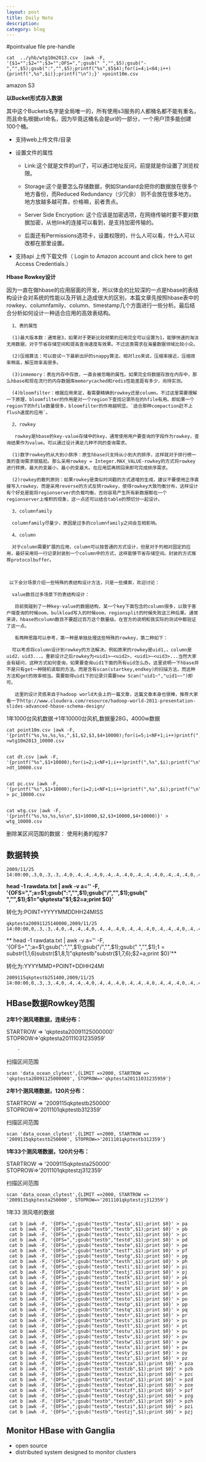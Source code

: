 ```yaml
---
layout: post
title: Daily Note
description: 
category: blog
---
```


 #pointvalue file pre-handle

	cat  ../yhb/wtg10m2013.csv  |awk -F, '{$1="";$2="";$3="";OFS=",";gsub(" ","",$5);gsub("-","",$5);gsub(":","",$5);printf("%s",$5$4);for(i=4;i<84;i++){printf(",%s",$i)};printf("\n");}' >point10m.csv 


amazon S3

**以Bucket形式存入数据**

其中这个Buckets名字是全局唯一的，所有使用s3服务的人都桶名都不能有重名，而且命名根据url命名，因为毕竟这桶名会是url的一部分，一个用户顶多能创建100个桶。

+ 支持web上传文件/目录
+ 设置文件的属性

	+ Link:这个就是文件的url了，可以通过地址反问，前提就是你设置了浏览权限。

	+ Storage:这个是要怎么存储数据，例如Standard会把你的数据放在很多个地方备份，而Reduced Redundancy（少冗余） 则不会放在很多地方。地方放越多越可靠，价格嘛，前者贵点。

	+ Server Side Encryption: 这个应该是加密选项，在网络传输时要不要对数据加密，从他link的连接可以看到，是支持加密传输的。

	+ 后面还有Permissions选项卡，设置权限的，什么人可以看，什么人可以改都在那里设置。

+ 支持api 上传下载文件（
Login to Amazon account and click here to get Access Credentials.）

**Hbase Rowkey设计**

   因为一直在做hbase的应用层面的开发，所以体会的比较深的一点是hbase的表结构设计会对系统的性能以及开销上造成很大的区别，本篇文章先按照hbase表中的rowkey、columnfamily、column、timestamp几个方面进行一些分析。最后结合分析如何设计一种适合应用的高效表结构。

      1、表的属性

      (1)最大版本数：通常是3，如果对于更新比较频繁的应用完全可以设置为1，能够快速的淘汰无用数据，对于节省存储空间和提高查询速度有效果。不过这类需求在海量数据领域比较小众。

      (2)压缩算法：可以尝试一下最新出炉的snappy算法，相对lzo来说，压缩率接近，压缩效率稍高，解压效率高很多。

      (3)inmemory：表在内存中存放，一直会被忽略的属性。如果完全将数据存放在内存中，那么hbase和现在流行的内存数据库memorycached和redis性能差距有多少，尚待实测。

      (4)bloomfilter：根据应用来定，看需要精确到rowkey还是column。不过这里需要理解一下原理，bloomfilter的作用是对一个region下查找记录所在的hfile有用。即如果一个region下的hfile数量很多，bloomfilter的作用越明显。`适合那种compaction赶不上flush速度的应用`。

      2、rowkey

       rowkey是hbase的key-value存储中的key，通常使用用户要查询的字段作为rowkey，查询结果作为value。可以通过设计满足几种不同的查询需求。

      (1)数字rowkey的从大到小排序：原生hbase只支持从小到大的排序，这样就对于排行榜一类的查询需求很尴尬。那么采用rowkey = Integer.MAX_VALUE-rowkey的方式将rowkey进行转换，最大的变最小，最小的变最大。在应用层再转回来即可完成排序需求。

      (2)rowkey的散列原则：如果rowkey是类似时间戳的方式递增的生成，建议不要使用正序直接写入rowkey，而是采用reverse的方式反转rowkey，使得rowkey大致均衡分布，这样设计有个好处是能将regionserver的负载均衡，否则容易产生所有新数据都在一个regionserver上堆积的现象，这一点还可以结合table的预切分一起设计。

      3、columnfamily

      columnfamily尽量少，原因是过多的columnfamily之间会互相影响。

      4、column

      对于column需要扩展的应用，column可以按普通的方式设计，但是对于列相对固定的应用，最好采用将一行记录封装到一个column中的方式，这样能够节省存储空间。封装的方式推荐protocolbuffer。

     

     以下会分场景介绍一些特殊的表结构设计方法，只是一些摸索，欢迎讨论：

      value数目过多场景下的表结构设计：

       目前我碰到了一种key-value的数据结构，某一个key下面包含的column很多，以致于客户端查询的时候oom，bulkload写入的时候oom，regionsplit的时候失败这三种后果。通常来讲，hbase的column数目不要超过百万这个数量级。在官方的说明和我实际的测试中都验证了这一点。

       有两种思路可以参考，第一种是单独处理这些特殊的rowkey，第二种如下：

      可以考虑将column设计到rowkey的方法解决。例如原来的rowkey是uid1,，column是uid2，uid3...。重新设计之后rowkey为<uid1>~<uid2>，<uid1>~<uid3>...当然大家会有疑问，这种方式如何查询，如果要查询uid1下面的所有uid怎么办。这里说明一下hbase并不是只有get一种随机读取的方法。而是含有scan(startkey,endkey)的扫描方法，而这种方法和get的效率相当。需要取得uid1下的记录只需要new Scan("uid1~","uid1~~")即可。

       这里的设计灵感来自于hadoop world大会上的一篇文章，这篇文章本身也很棒，推荐大家看一下http://www.cloudera.com/resource/hadoop-world-2011-presentation-slides-advanced-hbase-schema-design/


1年1000台风机数据->1年10000台风机,数据量28G，4000w数据 

	cat point10m.csv |awk -F, '{printf("%s,%s,%s,%s,",$1,$2,$3,$4+10000);for(i=5;i<NF+1;i++)printf(",%s",$i);printf("\n")}'  >wtg10m2013_10000.csv
	

	cat dt.csv |awk -F, '{printf("%s",$1+10000);for(i=2;i<NF+1;i++)printf(",%s",$i);printf("\n")}'  >dt_10000.csv


	cat pc.csv |awk -F, '{printf("%s",$1+10000);for(i=2;i<NF+1;i++)printf(",%s",$i);printf("\n")}' > pc_10000.csv


	cat wtg.csv |awk -F, '{printf("%s,%s,%s,%s\n",$1+10000,$2,$3+10000,$4+10000)}' > wtg_10000.csv



删除某区间范围的数据：
	使用利勇的程序7




数据转换	
-

	2009/11/25 14:00:00,.3,0,.3,.3,.4,0,.4,.4,.4,0,.4,.4,.4,0,.4,.4,.4,0,.4,.4,.4,0,.4,.4,0,0,0,0,0,0,0,0,-86.4,0,-86.4,-86.4,73,11.4,88.1,64.8,,,,,13.3,0,13.4,13.2,.4,0,.4,.4,.4,0,.4,.4,.4,0,.4,.4
**head -1 rawdata.txt | awk -v a='' -F, '{OFS=",";a=$1;gsub(":","",$1);gsub("/","",$1);gsub(" ","",$1);$1="qkptesta"$1;$2=a;print $0}'**

转化为:POINT+YYYYMMDDHH24MISS

	qkptesta20091125140000,2009/11/25 14:00:00,0,.3,.3,.4,0,.4,.4,.4,0,.4,.4,.4,0,.4,.4,.4,0,.4,.4,.4,0,.4,.4,0,0,0,0,0,0,0,0,-86.4,0,-86.4,-86.4,73,11.4,88.1,64.8,,,,,13.3,0,13.4,13.2,.4,0,.4,.4,.4,0,.4,.4,.4,0,.4,.4


** head -1 rawdata.txt | awk -v a='' -F, '{OFS=",";a=$1;gsub(":","",$1);gsub("/","",$1);gsub(" ","",$1);$1=substr($1,1,6)substr($1,8,1)"qkptestb"substr($1,7,6);$2=a;print $0}'**

转化为:YYYYMMD+POINT+DDHH24MI
	
	2009115qkptestb251400,2009/11/25 14:00:00,0,.3,.3,.4,0,.4,.4,.4,0,.4,.4,.4,0,.4,.4,.4,0,.4,.4,.4,0,.4,.4,0,0,0,0,0,0,0,0,-86.4,0,-86.4,-86.4,73,11.4,88.1,64.8,,,,,13.3,0,13.4,13.2,.4,0,.4,.4,.4,0,.4,.4,.4,0,.4,.4


HBase数据Rowkey范围
-
**2年1个测风塔数据，连续分布：**

STARTROW => 'qkptesta20091125000000'
STOPROW=>'qkptesta20111031235959'


		·
扫描区间范围

	
	scan 'data_ocean_clytest',{LIMIT =>2000, STARTROW => 'qkptesta20091125000000', STOPROW=>'qkptesta20111031235959'}
 

 

**2年1个测风塔数据，120片分布：**

STARTROW => '2009115qkptestb250000'
STOPROW=>'2011101qkptestb312359'

扫描区间范围

	scan 'data_ocean_clytest',{LIMIT =>2000, STARTROW => '2009115qkptestb250000', STOPROW=>'2011101qkptestb312359'}


**1年33个测风塔数据，120片分布：**

STARTROW => '2009115qkptesta250000'
STOPROW=>'2011101qkptestzj312359'

扫描区间范围

	scan 'data_ocean_clytest',{LIMIT =>2000, STARTROW => '2009115qkptesta250000', STOPROW=>'2011101qkptestzj312359'}

1年33 测风塔的数据 

	 cat b |awk -F, '{OFS=",";gsub("testb","testa",$1);print $0}' > pa
	 cat b |awk -F, '{OFS=",";gsub("testb","testb",$1);print $0}' > pb
	 cat b |awk -F, '{OFS=",";gsub("testb","testc",$1);print $0}' > pc
	 cat b |awk -F, '{OFS=",";gsub("testb","testd",$1);print $0}' > pd
	 cat b |awk -F, '{OFS=",";gsub("testb","teste",$1);print $0}' > pe
	 cat b |awk -F, '{OFS=",";gsub("testb","testf",$1);print $0}' > pf
	 cat b |awk -F, '{OFS=",";gsub("testb","testg",$1);print $0}' > pg
	 cat b |awk -F, '{OFS=",";gsub("testb","testh",$1);print $0}' > ph
	 cat b |awk -F, '{OFS=",";gsub("testb","testi",$1);print $0}' > pi
	 cat b |awk -F, '{OFS=",";gsub("testb","testj",$1);print $0}' > pj
	 cat b |awk -F, '{OFS=",";gsub("testb","testk",$1);print $0}' > pk
	 cat b |awk -F, '{OFS=",";gsub("testb","testl",$1);print $0}' > pl
	 cat b |awk -F, '{OFS=",";gsub("testb","testm",$1);print $0}' > pm
	 cat b |awk -F, '{OFS=",";gsub("testb","testn",$1);print $0}' > pn
	 cat b |awk -F, '{OFS=",";gsub("testb","testo",$1);print $0}' > po
	 cat b |awk -F, '{OFS=",";gsub("testb","testp",$1);print $0}' > pp
	 cat b |awk -F, '{OFS=",";gsub("testb","testq",$1);print $0}' > pq
	 cat b |awk -F, '{OFS=",";gsub("testb","testr",$1);print $0}' > pr
	 cat b |awk -F, '{OFS=",";gsub("testb","tests",$1);print $0}' > ps
	 cat b |awk -F, '{OFS=",";gsub("testb","testt",$1);print $0}' > pt
	 cat b |awk -F, '{OFS=",";gsub("testb","testu",$1);print $0}' > pu
	 cat b |awk -F, '{OFS=",";gsub("testb","testv",$1);print $0}' > pv
	 cat b |awk -F, '{OFS=",";gsub("testb","testw",$1);print $0}' > pw
	 cat b |awk -F, '{OFS=",";gsub("testb","testx",$1);print $0}' > px
	 cat b |awk -F, '{OFS=",";gsub("testb","testy",$1);print $0}' > py
	 cat b |awk -F, '{OFS=",";gsub("testb","testz",$1);print $0}' > pz
	 cat b |awk -F, '{OFS=",";gsub("testb","testza",$1);print $0}' > pza
	 cat b |awk -F, '{OFS=",";gsub("testb","testzb",$1);print $0}' > pzb
	 cat b |awk -F, '{OFS=",";gsub("testb","testzc",$1);print $0}' > pzc
	 cat b |awk -F, '{OFS=",";gsub("testb","testzd",$1);print $0}' > pzd
	 cat b |awk -F, '{OFS=",";gsub("testb","testze",$1);print $0}' > pze
	 cat b |awk -F, '{OFS=",";gsub("testb","testzf",$1);print $0}' > pzf
	 cat b |awk -F, '{OFS=",";gsub("testb","testzg",$1);print $0}' > pzg
	 cat b |awk -F, '{OFS=",";gsub("testb","testzh",$1);print $0}' > pzh
	 cat b |awk -F, '{OFS=",";gsub("testb","testzi",$1);print $0}' > pzi
	 cat b |awk -F, '{OFS=",";gsub("testb","testzj",$1);print $0}' > pzj
 

Monitor HBase with Ganglia
-

+ open source 
+ distributed system designed to monitor clusters


